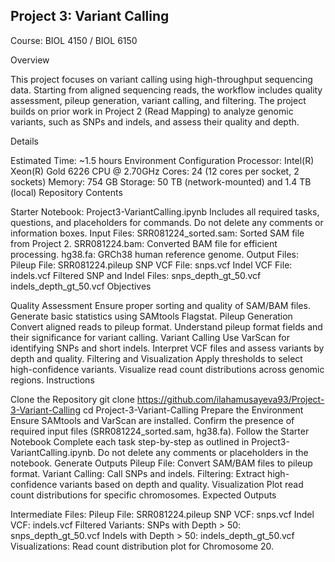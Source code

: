 ## Project 3: Variant Calling

Course: BIOL 4150 / BIOL 6150

Overview

This project focuses on variant calling using high-throughput sequencing data. Starting from aligned sequencing reads, the workflow includes quality assessment, pileup generation, variant calling, and filtering. The project builds on prior work in Project 2 (Read Mapping) to analyze genomic variants, such as SNPs and indels, and assess their quality and depth.

Details

Estimated Time: ~1.5 hours
Environment Configuration
Processor: Intel(R) Xeon(R) Gold 6226 CPU @ 2.70GHz
Cores: 24 (12 cores per socket, 2 sockets)
Memory: 754 GB
Storage: 50 TB (network-mounted) and 1.4 TB (local)
Repository Contents

Starter Notebook: Project3-VariantCalling.ipynb
Includes all required tasks, questions, and placeholders for commands. Do not delete any comments or information boxes.
Input Files:
SRR081224_sorted.sam: Sorted SAM file from Project 2.
SRR081224.bam: Converted BAM file for efficient processing.
hg38.fa: GRCh38 human reference genome.
Output Files:
Pileup File: SRR081224.pileup
SNP VCF File: snps.vcf
Indel VCF File: indels.vcf
Filtered SNP and Indel Files:
snps_depth_gt_50.vcf
indels_depth_gt_50.vcf
Objectives

Quality Assessment
Ensure proper sorting and quality of SAM/BAM files.
Generate basic statistics using SAMtools Flagstat.
Pileup Generation
Convert aligned reads to pileup format.
Understand pileup format fields and their significance for variant calling.
Variant Calling
Use VarScan for identifying SNPs and short indels.
Interpret VCF files and assess variants by depth and quality.
Filtering and Visualization
Apply thresholds to select high-confidence variants.
Visualize read count distributions across genomic regions.
Instructions

Clone the Repository
git clone https://github.com/ilahamusayeva93/Project-3-Variant-Calling
cd Project-3-Variant-Calling
Prepare the Environment
Ensure SAMtools and VarScan are installed.
Confirm the presence of required input files (SRR081224_sorted.sam, hg38.fa).
Follow the Starter Notebook
Complete each task step-by-step as outlined in Project3-VariantCalling.ipynb.
Do not delete any comments or placeholders in the notebook.
Generate Outputs
Pileup File: Convert SAM/BAM files to pileup format.
Variant Calling: Call SNPs and indels.
Filtering: Extract high-confidence variants based on depth and quality.
Visualization
Plot read count distributions for specific chromosomes.
Expected Outputs

Intermediate Files:
Pileup File: SRR081224.pileup
SNP VCF: snps.vcf
Indel VCF: indels.vcf
Filtered Variants:
SNPs with Depth > 50: snps_depth_gt_50.vcf
Indels with Depth > 50: indels_depth_gt_50.vcf
Visualizations:
Read count distribution plot for Chromosome 20.
